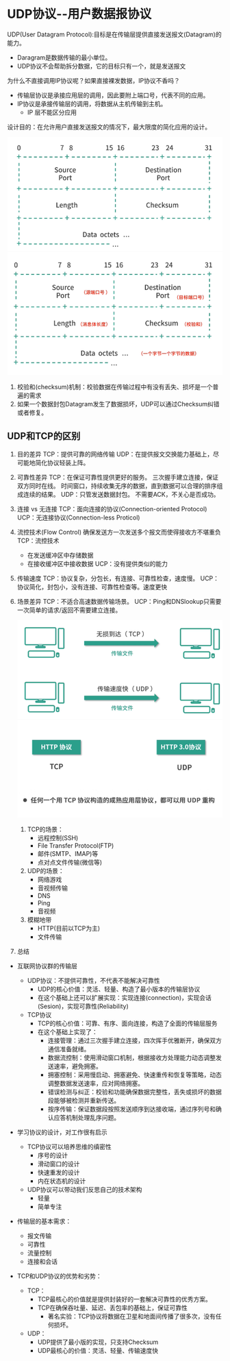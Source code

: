 # UDP协议--用户数据报协议

UDP(User Datagram Protocol):目标是在传输层提供直接发送报文(Datagram)的能力。

- Daragram是数据传输的最小单位。
- UDP协议不会帮助拆分数据，它的目标只有一个，就是发送报文

为什么不直接调用IP协议呢？如果直接裸发数据，IP协议不香吗？

- 传输层协议是承接应用层的调用，因此要附上端口号，代表不同的应用。
- IP协议是承接传输层的调用，将数据从主机传输到主机。
  - IP 层不能区分应用

设计目的：在允许用户直接发送报文的情况下，最大限度的简化应用的设计。

![UDP报文段](./image/UDP报文段.png)
![UDP报文段带翻译](./image/UDP报文段1.png)

1. 校验和(checksum)机制：校验数据在传输过程中有没有丢失、损坏是一个普遍的需求
2. 如果一个数据封包Datagram发生了数据损坏，UDP可以通过Checksum纠错或者修复。

## UDP和TCP的区别

1. 目的差异
TCP：提供可靠的网络传输
UDP：在提供报文交换能力基础上，尽可能地简化协议轻装上阵。

2. 可靠性差异
TCP：在保证可靠性提供更好的服务。
    三次握手建立连接，保证双方同时在线。
    时间窗口，持续收集无序的数据，直到数据可以合理的排序组成连续的结果。
UDP：只管发送数据封包。
    不需要ACK，不关心是否成功。

3. 连接 vs 无连接
TCP：面向连接的协议(Connection-oriented Protocol)
UCP：无连接协议(Connection-less Proticol)

4. 流控技术(Flow Control)
确保发送方一次发送多个报文而使得接收方不堪重负
TCP：流控技术
    - 在发送缓冲区中存储数据
    - 在接收缓冲区中接收数据
UCP：没有提供类似的能力

5. 传输速度
TCP：协议复杂，分包长，有连接、可靠性检查，速度慢。
UCP：协议简化，封包小，没有连接、可靠性检查等。速度更快

6. 场景差异
    TCP：不适合高速数据传输场景。
    UCP：Ping和DNSlookup只需要一次简单的请求/返回不需要建立连接。

    ![TCP和UDP和使用差异1](./image/TCP和UDP的使用1.png)
    ![TCP和UDP和使用差异2](./image/TCP和UDP的使用2.png)

    1. TCP的场景：
       - 远程控制(SSH)
       - File Transfer Protocol(FTP)
       - 邮件(SMTP、IMAP)等
       - 点对点文件传输(微信等)
    2. UDP的场景：
       - 网络游戏
       - 音视频传输
       - DNS
       - Ping
       - 音视频
    3. 模糊地带
       - HTTP(目前以TCP为主)
       - 文件传输

7. 总结

- 互联网协议群的传输层
  - UDP协议：不提供可靠性，不代表不能解决可靠性
    - UDP的核心价值：灵活、轻量、构造了最小版本的传输层协议
    - 在这个基础上还可以扩展实现：实现连接(connection)，实现会话(Sesion)，实现可靠性(Reliability)
  - TCP协议
    - TCP的核心价值：可靠、有序、面向连接，构造了全面的传输层服务
    - 在这个基础上实现了：
      - 连接管理：通过三次握手建立连接，四次挥手优雅断开，确保双方通信准备就绪。
      - 数据流控制：使用滑动窗口机制，根据接收方处理能力动态调整发送速率，避免拥塞。
      - 拥塞控制：采用慢启动、拥塞避免、快速重传和恢复等策略，动态调整数据发送速率，应对网络拥塞。
      - 错误检测与纠正：校验和功能确保数据完整性，丢失或损坏的数据段能够被检测并重新传送。
      - 按序传输：保证数据段按照发送顺序到达接收端，通过序列号和确认应答机制处理乱序问题。

- 学习协议的设计，对工作很有启示
  - TCP协议可以培养思维的缜密性
    - 序号的设计
    - 滑动窗口的设计
    - 快速重发的设计
    - 内在状态机的设计
  - UDP协议可以带动我们反思自己的技术架构
    - 轻量
    - 简单专注

- 传输层的基本需求：
  - 报文传输
  - 可靠性
  - 流量控制
  - 连接和会话

- TCP和UDP协议的优势和劣势：
  - TCP：
    - TCP最核心的价值就是提供封装好的一套解决可靠性的优秀方案。
    - TCP在确保吞吐量、延迟、丢包率的基础上，保证可靠性
      - 著名实验：TCP协议将数据在卫星和地面间传播了很多次，没有任何损坏。
  - UDP：
    - UDP提供了最小版的实现，只支持Checksum
    - UDP最核心的价值：灵活、轻量、传输速度快
